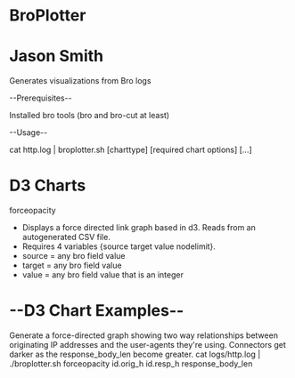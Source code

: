 BroPlotter
===========
Jason Smith
===========

Generates visualizations from Bro logs

--Prerequisites--

Installed bro tools (bro and bro-cut at least)

--Usage--

cat http.log | broplotter.sh [charttype] [required chart options] [...]


D3 Charts
=================================================================================
forceopacity
- Displays a force directed link graph based in d3. Reads from an autogenerated CSV file.
- Requires 4 variables {source target value nodelimit}.
- source = any bro field value
- target = any bro field value
- value = any bro field value that is an integer



--D3 Chart Examples--
=========================

Generate a force-directed graph showing two way relationships between originating IP addresses and the user-agents they're using. Connectors get darker as the response_body_len become greater.
cat logs/http.log | ./broplotter.sh forceopacity id.orig_h id.resp_h response_body_len
